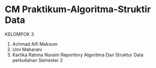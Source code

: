 # CM Praktikum-Algoritma-Struktir Data

KELOMPOK 3<br>
1. Achmad Alfi Maksum
2. Umi Maharani
3. Kartika Rahma Nuraini
Reporitory Algoritma Dan Struktur Data perkuliahan Semester 2
